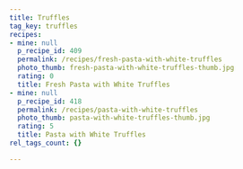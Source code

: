```yaml
---
title: Truffles
tag_key: truffles
recipes:
- mine: null
  p_recipe_id: 409
  permalink: /recipes/fresh-pasta-with-white-truffles
  photo_thumb: fresh-pasta-with-white-truffles-thumb.jpg
  rating: 0
  title: Fresh Pasta with White Truffles
- mine: null
  p_recipe_id: 418
  permalink: /recipes/pasta-with-white-truffles
  photo_thumb: pasta-with-white-truffles-thumb.jpg
  rating: 5
  title: Pasta with White Truffles
rel_tags_count: {}

---
```

